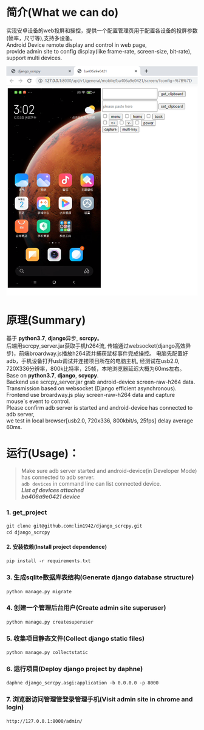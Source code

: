 # 简介(What we can do)
实现安卓设备的web投屏和操控，提供一个配置管理页用于配置各设备的投屏参数(帧率，尺寸等),支持多设备。  
Android Device remote display and control in web page,   
provide admin site to config display(like frame-rate, screen-size, bit-rate), support multi devices.  

![image](asset/device.png)

# 原理(Summary)
基于 **python3.7**, **django**异步, **scrcpy**。  
后端用scrcpy_server.jar获取手机h264流, 传输通过websocket(django高效异步)，前端broardway.js播放h264流并捕获鼠标事件完成操控。
电脑先配置好adb，手机设备打开usb调试并连接项目所在的电脑主机, 经测试在usb2.0, 720X336分辨率，800k比特率，25帧，本地浏览器延迟大概为60ms左右。  
Base on **python3.7**, **django**, **scycpy**.  
Backend use scrcpy_server.jar grab android-device screen-raw-h264 data.  
Transmission based on websocket (Django efficient asynchronous).  
Frontend use broardway.js play screen-raw-h264 data and capture mouse`s event to control.  
Please confirm adb server is started and android-device has connected to adb server,  
we test in local browser[usb2.0, 720x336, 800kbit/s, 25fps] delay average 60ms.


# 运行(Usage)：
>Make sure adb server started and android-device(in Developer Mode) has connected to adb server.  
> `adb devices` in command line can list connected device.    
> _**List of devices attached**_   
> **_ba406a9e0421    device_**
### 1. get_project
`git clone git@github.com:lim1942/django_scrcpy.git`  
`cd django_scrcpy`
#### 2. 安装依赖(Install project dependence)  
 `pip install -r requirements.txt`
### 3. 生成sqlite数据库表结构(Generate django database structure)  
 `python manage.py migrate`
### 4. 创建一个管理后台用户(Create admin site superuser)  
 `python manage.py createsuperuser`
### 5. 收集项目静态文件(Collect django static files)  
 `python manage.py collectstatic`
### 6. 运行项目(Deploy django project by daphne)  
 `daphne django_scrcpy.asgi:application -b 0.0.0.0 -p 8000`
### 7. 浏览器访问管理管登录管理手机(Visit admin site in chrome and login)  
 `http://127.0.0.1:8000/admin/`
